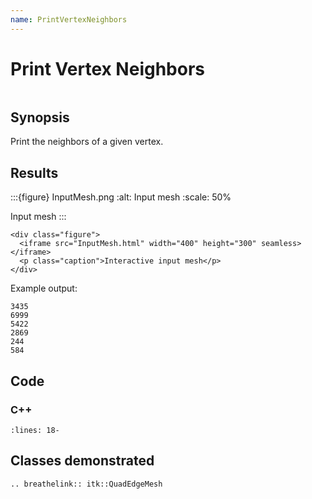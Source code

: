 ```yaml
---
name: PrintVertexNeighbors
---
```


# Print Vertex Neighbors

```{index} single: QuadEdgeMesh
```

## Synopsis

Print the neighbors of a given vertex.

## Results

:::{figure} InputMesh.png
:alt: Input mesh
:scale: 50%

Input mesh
:::

```{raw} html
<div class="figure">
  <iframe src="InputMesh.html" width="400" height="300" seamless></iframe>
  <p class="caption">Interactive input mesh</p>
</div>
```

Example output:

```
3435
6999
5422
2869
244
584
```

## Code

### C++

```{literalinclude} Code.cxx
:lines: 18-
```

## Classes demonstrated

```{eval-rst}
.. breathelink:: itk::QuadEdgeMesh
```

